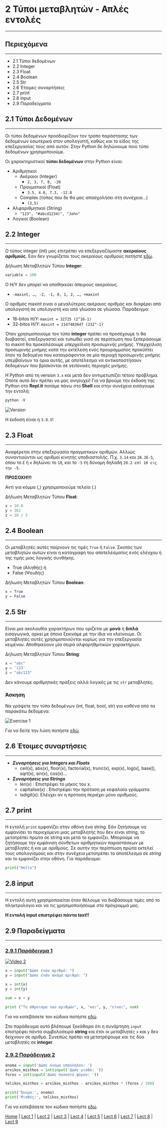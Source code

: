 # 2 Τύποι μεταβλητών - Απλές εντολές

---

## Περιεχόμενα

---

- 2.1 Τύποι δεδομένων
- 2.2 Integer
- 2.3 Float
- 2.4 Boolean
- 2.5 Str
- 2.6 Έτοιμες συναρτήσεις
- 2.7 print
- 2.8 input
- 2.9 Παραδείγματα

## 2.1 Τύποι Δεδομένων

---

Οι τύποι δεδομένων προσδιορίζουν τον τρόπο παράστασης των δεδομένων εσωτερικά στον υπολογιστή, καθώς και το είδος της επεξεργασίας τους από αυτόν. Στην Python δε δηλώνουμε ποιο τύπο δεδομένων χρησιμοποιούμε.

Οι χαρακτηριστικοί **τύποι δεδομένων** στην Python είναι:

- Αριθµητικοί
  - Ακέραιοι (Integer)
    - `2, 3, 7, 8, -20`
  - Πραγµατικοί (Float)
    - `3.5, 4.0, 7.3, -12.8`
  - Complex (τύπος που δε θα μας απασχολήσει στη συνέχεια...)
    - `(3,5)`
- Αλφαριθµητικοί (String)
  - `"123", "#abcd1234)", "John"`
- Λογικοί (Boolean)

## 2.2 Integer

---

Ο τύπος integer (int) µας επιτρέπει να επεξεργαζόµαστε **ακεραίους αριθµούς**. Εαν δεν γνωρίζεται τους ακεραίους αριθμούς πατήστε [εδώ](misc/numbers.md).

Δήλωση Μεταβλητών Τύπου **Integer**:

```python
variable = 100
```

Ο Η/Υ δεν µπορεί να αποθηκεύει άπειρους ακεραίους.

- `-maxint, …, -2, -1, 0, 1, 2, …, +maxint`

Ο αριθµός maxint ειναι ο μεγαλύτερος ακέραιος αριθμός και διαφέρει από υπολογιστή σε υπολογιστή και από γλώσσα σε γλώσσα. Παράδειγµα:

- 16-bitos Η/Υ: `maxint = 32725 (2^16-1)`
- 32-bitos Η/Υ: `maxint = 2147483647 (232^-1)`

Όταν χρησιµοποιούµε τον τύπο **integer** πρέπει να προσέχουµε τι θα διαβαστεί, επεξεργαστεί και τυπωθεί γιατί σε περίπτωση που ξεπεράσουµε το maxint θα προκαλέσουµε *υπερχείλιση προσωρινής μνήμης*. Υπερχείλιση προσωρινής μνήμης κατά την εκτέλεση ενός προγράμματος προκύπτει όταν τα δεδομένα που καταγράφονται σε μία περιοχή προσωρινής μνήμης υπερβαίνουν τα όρια αυτής, με αποτέλεσμα να αντικαταστήσουν δεδομένων που βρίσκονται σε γειτονικές περιοχές μνήμης.

Η Python από τη version `3.x` και µετά δεν αντιµετωπίζει τέτοιο πρόβληµα. Οπότε αυτό δεν πρέπει να μας ανησυχεί! Για να βρούμε την έκδοση της Python στο **Repl.it** πατάμε πάνω στο **Shell** και στην συνέχεια εισάγουμε την εντολή:

```python
python -V
```

![Version](../images/Version.PNG)

Η έκδοση είναι η `3.8.5`!

## 2.3 Float

---

Αναφέρεται στην επεξεργασία πραγµατικών αριθµών. Αλλιώς συναντιούνται ως αριθµοί κινητής υποδιαστολής. Π.χ. `3.14` και `28.2E-5`, όπου το `E` ή `e` δηλώνει το `10`, και το `-5` τη
δύναμη δηλαδή `28.2 επί 10 εις την -5`.

**ΠΡΟΣΟΧΗ!!!**

Αντί για κόμμα (,) χρησιμοποιούμε τελεία (.)

Δήλωση Μεταβλητών Τύπου **Float**:

```python
x = 10.0
y = 2E2
z = 10 / 3
```

## 2.4 Boolean

---

Οι µεταβλητές αυτές παίρνουν τις τιµές `True` ή `False`. Σκοπός των µεταβλητών αυτών είναι η καταγραφή του αποτελέσµατος ενός ελέγχου ή της τιµής µιας λογικής συνθήκης.

- True (Αληθής) ή
- False (Ψευδής)

Δήλωση Μεταβλητών Τύπου **Boolean**:

```python
x = True
y = False
```

## 2.5 Str

---

Είναι μια ακολουθία χαρακτήρων που ορίζεται με **μονά** ή **διπλά** εισαγωγικά, αρκεί με όποια ξεκινάμε με την ίδια να κλείνουμε. Οι µεταβλητές αυτές χρησιµοποιούνται κυρίως για την επεξεργασία κειµένου. Αποθηκεύουν µία σειρά αλφαρηθµιτικών χαρακτήρων.

Δήλωση Μεταβλητών Τύπου **String**:

```python
x = "abc"
y = '123'
z = "abc123"
```

Δεν κάνουµε αριθµητικές πράξεις αλλά λογικές µε τις `str` µεταβλητές.

### Άσκηση

Να γράψετε τον τύπο δεδομένων (int, float, bool, str) για καθένα από τα παρακάτω δεδομένα:

![Exercise 1](../images/Exercise_1.PNG)

Για να δείτε την λύση πατήστε [εδώ](../images/Exercise_1S.PNG).

## 2.6 Έτοιμες συναρτήσεις

---

- ***Συναρτήσεις για Integers και Floats***
  - ceil(x), abs(x), floor(x), factorial(x), trunc(x), exp(x), log(x[, base]), sqrt(x), sin(x), cos(x)…
- ***Συναρτήσεις για Strings***
  - len(x) : Επιστρέφει το µήκος του x.
  - capitalise(x) : Επιστρέφει την πρόταση µε κεφαλαία γράµµατα.
  - isdigit(x): Ελέγχει αν η πρόταση περιέχει µόνο αριθµούς.

## 2.7 print

---

Η εντολή `print` εμφανίζει στην οθόνη ένα string. Εάν ζητήσουμε να εμφανίσει το περιεχόμενο μιας μεταβλητής που δεν είναι *string*, το μετατρέπει πρώτα σε string και μετά το εμφανίζει. Μπορούμε να ζητήσουμε την εμφάνιση σύνθετων αριθμητικών παραστάσεων με μεταβλητές ή και με αριθμούς. Σε αυτήν την περίπτωση πρώτα εκτελεί τους υπολογισμούς και στην συνέχεια μετατρέπει το αποτέλεσμα σε *string* και το εμφανίζει στην οθόνη. Για παράδειγµα:

```python
print("Hello")
```

## 2.8 input

---

Η εντολή αυτή χρησιµοποιείται όταν θέλουµε να διαβάσουµε τιµές από το πληκτρολόγιο και να τις χρησιµοποιήσουµε στο πρόγραµµά µας.

**Η εντολή input επιστρέφει πάντα text!!**

## 2.9 Παραδείγματα

---

### [2.9.1 Παράδειγµα 1](source/lecture_02/lecture_02_example_1.py)

[![Video 2](../images/Video_1.PNG)](https://www.youtube.com/watch?v=pPwgrQ6ZbIA&list=PLlRCU8UBnRzRipr_LhWiF3YCoEkHUleLK&index=2&t=43s)

```python
x = input("Δώσε έναν αριθμό: ")
y = input("Δώσε έναν ακόμα αριθμό: ")

x = int(x)
y = int(y)

sum = x + y

print ("Το άθροισμα των αριθμών", x, "και", y, "είναι", sum)
```

Για να κατεβάσετε τον κώδικα πατήστε [εδώ](source/lecture_02/lecture_02_example_1.py).

Στο παράδειγμα αυτό βλέπουμε ξεκάθαρα ότι η συνάρτηση `input` επιστρέφει  πάντα συμβολοσειρά **string** και έτσι οι μεταβλητές `x` και `y` δεν δείχνουν σε αριθμό. Συνεπώς πρέπει να μετατρέψουμε και τις δύο μεταβλητές σε **integer**.

### [2.9.2 Παράδειγµα 2](source/lecture_02/lecture_02_example_2.py)

```python
onoma = input('Δώσε όνομα υπαλλήλου: ')
arxikos_misthos = int(input('Δώσε μισθό: '))
foros = int(input('Δώσε ποσοστό φόρου: '))

telikos_misthos = arxikos_misthos - arxikos_misthos * (foros / 100)

print('Όνομα:', onoma)
print('Μισθός:', telikos_misthos)
```

Για να κατεβάσετε τον κώδικα πατήστε [εδώ](source/lecture_02/lecture_02_example_2.py).

[Home](../README.md) | [Lect 1](lecture_01.md) | [Lect 2](lecture_02.md) | [Lect 3](lecture_03.md) | [Lect 4](lecture_04.md) | [Lect 5](lecture_05.md) | [Lect 6](lecture_06.md) | [Lect 7](lecture_07.md) | [Lect 8](lecture_08.md) | [Lect 9](lecture_09.md)
